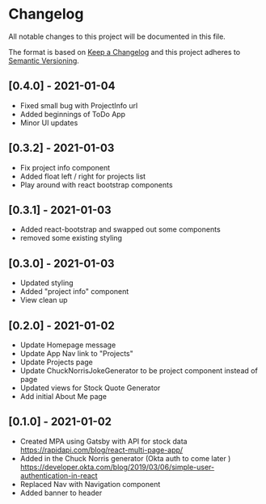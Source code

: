 # Changelog
All notable changes to this project will be documented in this file.

The format is based on [Keep a Changelog](https://keepachangelog.com/en/1.0.0/)
and this project adheres to [Semantic Versioning](https://semver.org/spec/v2.0.0.html).

## [0.4.0] - 2021-01-04
- Fixed small bug with ProjectInfo url 
- Added beginnings of ToDo App 
- Minor UI updates

## [0.3.2] - 2021-01-03
- Fix project info component
- Added float left / right for projects list 
- Play around with react bootstrap components

## [0.3.1] - 2021-01-03
- Added react-bootstrap and swapped out some components
- removed some existing styling

## [0.3.0] - 2021-01-03
- Updated styling
- Added "project info" component
- View clean up

## [0.2.0] - 2021-01-02
- Update Homepage message
- Update App Nav link to "Projects"
- Update Projects page 
- Update ChuckNorrisJokeGenerator to be project component instead of page
- Updated views for Stock Quote Generator
- Add initial About Me page

## [0.1.0] - 2021-01-02
- Created MPA using Gatsby with API for stock data https://rapidapi.com/blog/react-multi-page-app/
- Added in the Chuck Norris generator (Okta auth to come later ) https://developer.okta.com/blog/2019/03/06/simple-user-authentication-in-react 
- Replaced Nav with Navigation component
- Added banner to header
